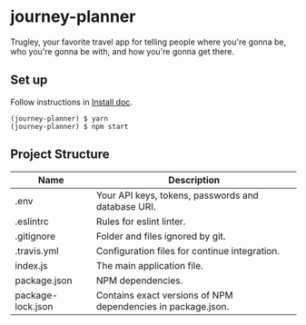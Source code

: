 # journey-planner
Trugley, your favorite travel app for telling people where you're gonna be, who you're gonna be with, and how you're gonna get there.

Set up
------

Follow instructions in [Install doc](../INSTALL.md).

```
(journey-planner) $ yarn
(journey-planner) $ npm start
```

Project Structure
-----------------

| Name                               | Description                                                  |
| ---------------------------------- | ------------------------------------------------------------ |
| .env                               | Your API keys, tokens, passwords and database URI.           |
| .eslintrc                          | Rules for eslint linter.                                     |
| .gitignore                         | Folder and files ignored by git.                             |
| .travis.yml                        | Configuration files for continue integration.                |
| index.js                           | The main application file.                                   |
| package.json                       | NPM dependencies.                                            |
| package-lock.json                  | Contains exact versions of NPM dependencies in package.json. |
